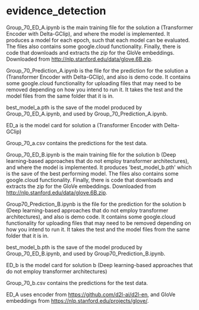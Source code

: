 # evidence_detection
Group_70_ED_A.ipynb is the main training file for the solution a (Transformer Encoder with Delta-GClip), and where the model is implemented. It produces a model for each epoch, such that each model can be evaluated. The files also contains some google.cloud functionality. Finally, there is code that downloads and extracts the zip for the GloVe embeddings. Downloaded from http://nlp.stanford.edu/data/glove.6B.zip.

Group_70_Prediction_A.ipynb is the file for the prediction for the solution a (Transformer Encoder with Delta-GClip), and also is demo code. It contains some google.cloud functionality for uploading files that may need to be removed depending on how you intend to run it. It takes the test and the model files from the same folder that it is in.

best_model_a.pth is the save of the model produced by Group_70_ED_A.ipynb, and used by Group_70_Prediction_A.ipynb.

ED_a is the model card for solution a (Transformer Encoder with Delta-GClip)

Group_70_a.csv contains the predictions for the test data.

Group_70_ED_B.ipynb is the main training file for the solution b (Deep learning-based approaches that do not employ transformer architectures), and where the model is implemented. It produces 'best_model_b.pth' which is the save of the best performing model. The files also contains some google.cloud functionality. Finally, there is code that downloads and extracts the zip for the GloVe embeddings. Downloaded from http://nlp.stanford.edu/data/glove.6B.zip.

Group70_Prediction_B.ipynb is the file for the prediction for the solution b (Deep learning-based approaches that do not employ transformer architectures), and also is demo code. It contains some google.cloud functionality for uploading files that may need to be removed depending on how you intend to run it. It takes the test and the model files from the same folder that it is in.

best_model_b.pth is the save of the model produced by Group_70_ED_B.ipynb, and used by Group70_Prediction_B.ipynb.

ED_b is the model card for solution b (Deep learning-based approaches that do not employ transformer architectures)

Group_70_b.csv contains the predictions for the test data.

ED_A uses encoder from https://github.com/d2l-ai/d2l-en, and GloVe embeddings from https://nlp.stanford.edu/projects/glove/.
